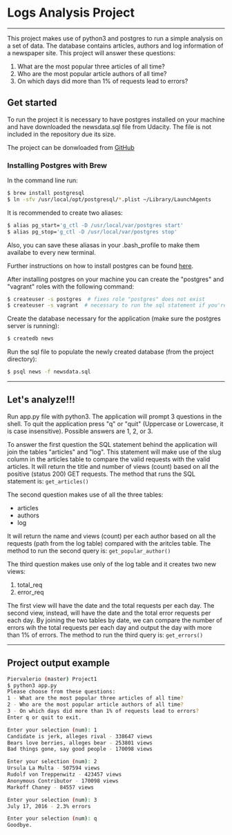 # Logs Analysis Project
__ __ __

This project makes use of python3 and postgres to run a simple analysis on a set of data.
The database contains articles, authors and log information of a newspaper site.
This project will answer these questions:

1. What are the most popular three articles of all time?
2. Who are the most popular article authors of all time?
3. On which days did more than 1% of requests lead to errors?

## Get started
To run the project it is necessary to have postgres installed on your machine and have downloaded the newsdata.sql file from Udacity.
The file is not included in the repository due its size.

The project can be donwloaded from [GitHub](https://github.com/pierva/logs-analysis-project.git)

### Installing Postgres with Brew

In the command line run:
```sh
$ brew install postgresql
$ ln -sfv /usr/local/opt/postgresql/*.plist ~/Library/LaunchAgents
```
It is recommended to create two aliases:
```sh
$ alias pg_start='g_ctl -D /usr/local/var/postgres start'
$ alias pg_stop='g_ctl -D /usr/local/var/postgres stop'
```
Also, you can save these aliasas in your .bash_profile to make them availabe to every new terminal.

Further instructions on how to install postgres can be found [here](https://gist.github.com/ibraheem4/ce5ccd3e4d7a65589ce84f2a3b7c23a3).

After installing postgres on your machine you can create the "postgres" and "vagrant" roles with the following command:
```sh
$ createuser -s postgres  # fixes role "postgres" does not exist
$ createuser -s vagrant  # necessary to run the sql statement if you're not using the virtual machine
```

Create the database necessary for the application (make sure the postgres server is running):
```sh
$ createdb news
```
Run the sql file to populate the newly created database (from the project directory):
```sh
$ psql news -f newsdata.sql
```

***

## Let's analyze!!!
Run app.py file with python3. The application will prompt 3 questions in the shell.
To quit the application press "q" or "quit" (Uppercase or Lowercase, it is case insensitive).
Possible answers are 1, 2, or 3.

To answer the first question the SQL statement behind the application will join the tables "articles" and "log".
This statement will make use of the slug column in the articles table to compare the valid requests with the valid articles. It will return the title and number of views (count) based on all the positive (status 200) GET requests.
The method that runs the SQL statement is:
`get_articles()`

The second question makes use of all the three tables:
 - articles
 - authors
 - log

It will return the name and views (count) per each author based on all the requests (path from the log table) compared with the aritcles table.
The method to run the second query is: `get_popular_author()`

The third question makes use only of the log table and it creates two new views:
1. total_req
2. error_req  

The first view will have the date and the total requests per each day.
The second view, instead, will have the date and the total error requests per each day.
By joining the two tables by date, we can compare the number of errors wih the total requests per each day and output the day with more than 1% of errors.
The method to run the third query is: `get_errors()`

______
## Project output example

```sh
Piervalerio (master) Project1
$ python3 app.py
Please choose from these questions:
1 - What are the most popular three articles of all time?
2 - Who are the most popular article authors of all time?
3 - On which days did more than 1% of requests lead to errors?
Enter q or quit to exit.

Enter your selection (num): 1
Candidate is jerk, alleges rival - 338647 views
Bears love berries, alleges bear - 253801 views
Bad things gone, say good people - 170098 views

Enter your selection (num): 2
Ursula La Multa - 507594 views
Rudolf von Treppenwitz - 423457 views
Anonymous Contributor - 170098 views
Markoff Chaney - 84557 views

Enter your selection (num): 3
July 17, 2016 - 2.3% errors

Enter your selection (num): q
Goodbye.

```
